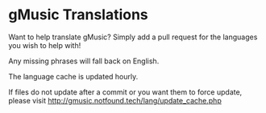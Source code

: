 # gMusic Translations
Want to help translate gMusic?
Simply add a pull request for the languages you wish to help with!

Any missing phrases will fall back on English.

The language cache is updated hourly.

If files do not update after a commit or you want them to force update, please visit http://gmusic.notfound.tech/lang/update_cache.php
